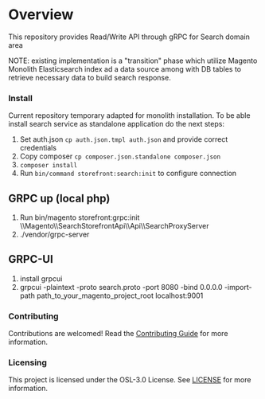 # Overview
This repository provides Read/Write API through gRPC for Search domain area

NOTE: existing implementation is a "transition" phase which utilize Magento Monolith Elasticsearch index ad a data source among with DB tables to retrieve necessary data to build search response. 

### Install
Current repository temporary adapted for monolith installation. To be able install search service as standalone application do the next steps:  

1. Set auth.json `cp auth.json.tmpl auth.json` and provide correct credentials 
1. Copy composer `cp composer.json.standalone composer.json`
1. `composer install`
1. Run `bin/command storefront:search:init` to configure connection

## GRPC up (local php)
1. Run bin/magento storefront:grpc:init \\\Magento\\\SearchStorefrontApi\\\Api\\\SearchProxyServer
2. ./vendor/grpc-server

## GRPC-UI
1. install grpcui
2. grpcui -plaintext -proto search.proto -port 8080 -bind 0.0.0.0 -import-path path_to_your_magento_project_root localhost:9001

### Contributing
Contributions are welcomed! Read the [Contributing Guide](./CONTRIBUTING.md) for more information.

### Licensing
This project is licensed under the OSL-3.0 License. See [LICENSE](./LICENSE.md) for more information.
